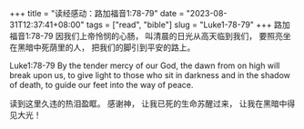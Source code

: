 +++
title = "读经感动：路加福音1:78-79"
date = "2023-08-31T12:37:41+08:00"
tags = ["read", "bible"]
slug = "Luke1-78-79"
+++
路加福音1:78-79
因我们上帝怜悯的心肠，
叫清晨的日光从高天临到我们，
要照亮坐在黑暗中死荫里的人，
把我们的脚引到平安的路上。

Luke1:78-79
By the tender mercy of our God,
the dawn from on high will break upon us,
to give light to those who sit in darkness and 
in the shadow of death,
to guide our feet into the way of peace.

读到这里久违的热泪盈眶。
感谢神，
让我已死的生命苏醒过来，
让我在黑暗中得见大光！